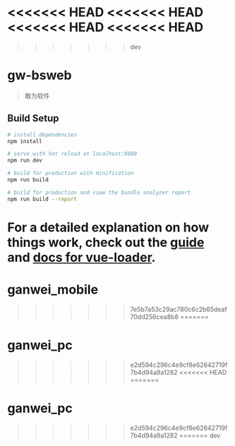 <<<<<<< HEAD
<<<<<<< HEAD
<<<<<<< HEAD
<<<<<<< HEAD
=======
>>>>>>> dev
# gw-bsweb

> 敢为软件

## Build Setup

``` bash
# install dependencies
npm install

# serve with hot reload at localhost:8080
npm run dev

# build for production with minification
npm run build

# build for production and view the bundle analyzer report
npm run build --report
```

For a detailed explanation on how things work, check out the [guide](http://vuejs-templates.github.io/webpack/) and [docs for vue-loader](http://vuejs.github.io/vue-loader).
=======
# ganwei_mobile
>>>>>>> 7e5b7a53c29ac780c6c2b65deaf70dd256cea8b8
=======
# ganwei_pc
>>>>>>> e2d594c296c4e9cf8e62642719f7b4d94a9a1282
<<<<<<< HEAD
=======
# ganwei_pc
>>>>>>> e2d594c296c4e9cf8e62642719f7b4d94a9a1282
=======
>>>>>>> dev
